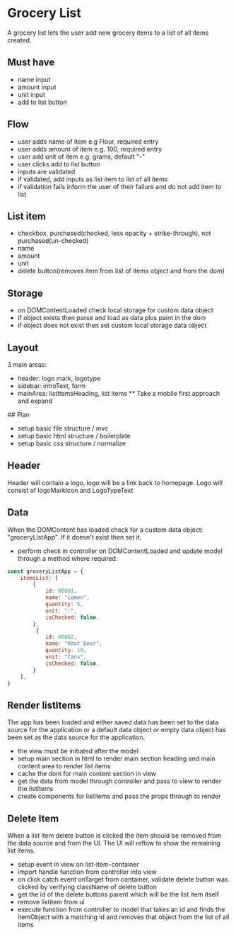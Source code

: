 # Grocery List
A grocery list lets the user add new grocery items to a list of all items created.

## Must have
- name input 
- amount input 
- unit input 
- add to list button

## Flow
- user adds name of item e.g Flour, required entry
- user adds amount of item e.g. 100, required entry
- user add unit of item e.g. grams, default "-"
- user clicks add to list button
- inputs are validated 
- if validated, add inputs as list item to list of all items
- if validation fails inform the user of their failure and do not add item to list

## List item
- checkbox, purchased(checked, less opacity + strike-through), not purchased(un-checked)
- name
- amount
- unit
- delete button(removes item from list of items object and from the dom)

## Storage
- on DOMContentLoaded check local storage for custom data object
- if object exists then parse and load as data plus paint in the dom
- if object does not exist then set custom local storage data object

## Layout
3 main areas:
- header: logo mark, logotype
- sidebar: introText, form
- mainArea: listItemsHeading, list items
** Take a mobile first approach and expand

## Plan
- setup basic file structure / mvc
- setup basic html structure / boilerplate
- setup basic css structure / normalize

## Header
Header will contain a logo, logo will be a link back to homepage. Logo will consist of logoMarkIcon and LogoTypeText

## Data
When the DOMContent has loaded check for a custom data object: "groceryListApp". If it doesn't exist then set it.
- perform check in controller on DOMContentLoaded and update model through a method where required.
  
```JavaScript
const groceryListApp = {
    itemsList: [
        {
            id: 00001,
            name: "Lemon",
            quantity: 5,
            unit: "-",
            isChecked: false,
        },
         {
            id: 00002,
            name: "Root Beer",
            quantity: 10,
            unit: "Cans",
            isChecked: false,
        }
    ],
}
```

## Render listItems
The app has been loaded and either saved data has been set to the data source for the application or a default data object or empty data object has been set as the data source for the application.
- the view must be initiated after the model
- setup main section in html to render main section heading and main content area to render list items
- cache the dom for main content section in view
- get the data from model through controller and pass to view to render the listItems
- create components for listItems and pass the props through to render

## Delete Item
When a list item delete button is clicked the item should be removed from the data source and from the UI. The UI will reflow to show the remaining list items.
- setup event in view on list-item-container
- import handle function from controller into view
- on click catch event onTarget from container, validate delete button was clicked by verifying className of delete button
- get the id of the delete buttons parent which will be the list item itself
- remove listitem from ui
- execute function from controller to model that takes an id and finds the itemObject with a matching id and removes that object from the list of all items